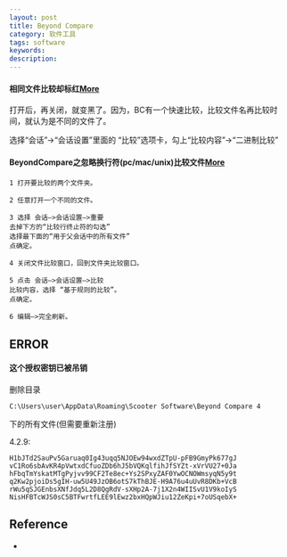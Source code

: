 ```yaml
---
layout: post
title: Beyond Compare
category: 软件工具
tags: software
keywords: 
description: 
---
```


#### 相同文件比较却标红[More](http://blog.chinaunix.net/uid-20753106-id-3966647.html)

打开后，再关闭，就变黑了。因为，BC有一个快速比较，比较文件名再比较时间，就认为是不同的文件了。

选择“会话”->“会话设置”里面的 “比较”选项卡，勾上“比较内容”->“二进制比较”

#### BeyondCompare之忽略换行符(pc/mac/unix)比较文件[More](https://blog.csdn.net/husion01/article/details/104309821)

```
1 打开要比较的两个文件夹。

2 任意打开一个不同的文件。

3 选择 会话–>会话设置–>重要
去掉下方的“比较行终止符的勾选”
选择最下面的“用于父会话中的所有文件”
点确定。

4 关闭文件比较窗口，回到文件夹比较窗口。

5 点击 会话–>会话设置–>比较
比较内容，选择 “基于规则的比较”。
点确定。

6 编辑–>完全刷新。
```

## ERROR

#### 这个授权密钥已被吊销

删除目录
```
C:\Users\user\AppData\Roaming\Scooter Software\Beyond Compare 4
```
下的所有文件(但需要重新注册)

4.2.9:
```
H1bJTd2SauPv5Garuaq0Ig43uqq5NJOEw94wxdZTpU-pFB9GmyPk677gJ
vC1Ro6sbAvKR4pVwtxdCfuoZDb6hJ5bVQKqlfihJfSYZt-xVrVU27+0Ja
hFbqTmYskatMTgPyjvv99CF2Te8ec+Ys2SPxyZAF0YwOCNOWmsyqN5y9t
q2Kw2pjoiDs5gIH-uw5U49JzOB6otS7kThBJE-H9A76u4uUvR8DKb+VcB
rWu5qSJGEnbsXNfJdq5L2D8QgRdV-sXHp2A-7j1X2n4WIISvU1V9koIyS
NisHFBTcWJS0sC5BTFwrtfLEE9lEwz2bxHQpWJiu12ZeKpi+7oUSqebX+
```

## Reference

* []()
